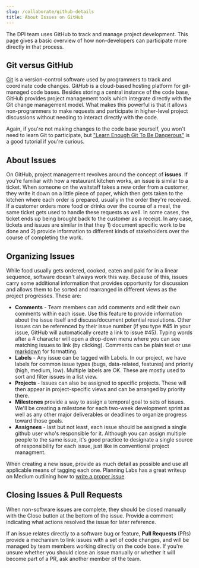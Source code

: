 ```yaml
---
slug: /collaborate/github-details
title: About Issues on GitHub
---
```


The DPI team uses GitHub to track and manage project development. This page gives a basic overview of how non-developers can participate more directly in that process.

## Git versus GitHub

[Git](https://en.wikipedia.org/wiki/Git) is a version-control software used by programmers to track and coordinate code changes. Git*Hub* is a cloud-based hosting platform for git-managed code bases. Besides storing a central instance of the code base, GitHub provides project management tools which integrate directly with the Git change management model. What makes this powerful is that it allows non-programmers to make requests and participate in higher-level project discussions without needing to interact directly with the code.

Again, if you're not making changes to the code base yourself, you won't need to learn Git to participate, but ["Learn Enough Git To Be Dangerous"](https://www.learnenough.com/git-tutorial) is a good tutorial if you're curious.

## About Issues

On GitHub, project management revolves around the concept of **issues**. If you're familiar with how a restaurant kitchen works, an issue is similar to a ticket. When someone on the waitstaff takes a new order from a customer, they write it down on a little piece of paper, which then gets taken to the kitchen where each order is prepared, usually in the order they're received. If a customer orders more food or drinks over the course of a meal, the same ticket gets used to handle these requests as well. In some cases, the ticket ends up being brought back to the customer as a receipt. In any case, tickets and issues are similar in that they 1) document specific work to be done and 2) provide information to different kinds of stakeholders over the course of completing the work.

## Organizing Issues

While food usually gets ordered, cooked, eaten and paid for in a linear sequence, software doesn't always work this way. Because of this, issues carry some additional information that provides opportunity for discussion and allows them to be sorted and rearranged in different views as the project progresses. These are:

- **Comments** - Team members can add comments and edit their own comments within each issue. Use this feature to provide information about the issue itself and discuss/document potential resolutions. Other issues can be referenced by their issue number (if you type #45 in your issue, GitHub will automatically create a link to issue #45). Typing words after a # character will open a drop-down menu where you can see matching issues to link (by clicking). Comments can be plain text or use [markdown](https://en.wikipedia.org/wiki/Markdown) for formatting.
- **Labels** - Any issue can be tagged with Labels. In our project, we have labels for common issue types (bugs, data-related, features) and priority (high, medium, low). Multiple labels are OK. These are mostly used to sort and filter issues in a list view.
- **Projects** - Issues can also be assigned to specific projects. These will then appear in project-specific views and can be arranged by priority there.
- **Milestones** provide a way to assign a temporal goal to sets of issues. We'll be creating a milestone for each two-week development sprint as well as any other major deliverables or deadlines to organize progress toward those goals.
- **Assignees** - last but not least, each issue should be assigned a single github user who's responsible for it. Although you can assign multiple people to the same issue, it's good practice to designate a single source of responsibility for each issue, just like in conventional project managment.

When creating a new issue, provide as much detail as possible and use all applicable means of tagging each one. Planning Labs has a great writeup on Medium outlining how to [write a proper issue](https://medium.com/nyc-planning-digital/writing-a-proper-github-issue-97427d62a20f).

## Closing Issues & Pull Requests

When non-software issues are complete, they should be closed manually with the Close button at the bottom of the issue. Provide a comment indicating what actions resolved the issue for later reference.

If an issue relates directly to a software bug or feature, **Pull Requests** (PRs) provide a mechanism to link issues with a set of code changes, and will be managed by team members working directly on the code base. If you're unsure whether you should close an issue manually or whether it will become part of a PR, ask another member of the team.

